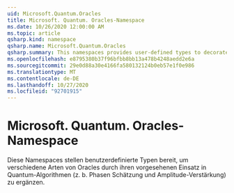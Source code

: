 ```yaml
---
uid: Microsoft.Quantum.Oracles
title: Microsoft. Quantum. Oracles-Namespace
ms.date: 10/26/2020 12:00:00 AM
ms.topic: article
qsharp.kind: namespace
qsharp.name: Microsoft.Quantum.Oracles
qsharp.summary: This namespaces provides user-defined types to decorate various kinds of oracles by their intended use in quantum algorithms such as phase estimation and amplitude amplification.
ms.openlocfilehash: e8795380b37f96bfbb8bb13a478b4248aedd2e6a
ms.sourcegitcommit: 29e0d88a30e4166fa580132124b0eb57e1f0e986
ms.translationtype: MT
ms.contentlocale: de-DE
ms.lasthandoff: 10/27/2020
ms.locfileid: "92701915"
---
```

# <a name="microsoftquantumoracles-namespace"></a>Microsoft. Quantum. Oracles-Namespace

Diese Namespaces stellen benutzerdefinierte Typen bereit, um verschiedene Arten von Oracles durch ihren vorgesehenen Einsatz in Quantum-Algorithmen (z. b. Phasen Schätzung und Amplitude-Verstärkung) zu ergänzen.

